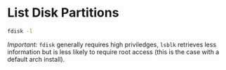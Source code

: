 # List Disk Partitions
``` sh
fdisk -l
```

*Important:* `fdisk` generally requires high priviledges, `lsblk` retrieves less information
but is less likely to require root access (this is the case with a default arch install).

